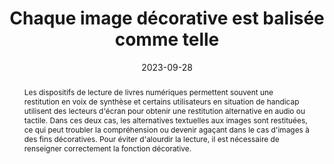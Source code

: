 ---
N: '111'
Rubrique: Images et médias
title: "Chaque image décorative est balisée comme telle"
abstract: "Les dispositifs de lecture de livres numériques permettent souvent une restitution en voix de synthèse et certains utilisateurs en situation de handicap utilisent des lecteurs d'écran pour obtenir une restitution alternative en audio ou tactile. Dans ces deux cas, les alternatives textuelles aux images sont restituées, ce qui peut troubler la compréhension ou devenir agaçant dans le cas d'images à des fins décoratives. Pour éviter d'alourdir la lecture, il est nécessaire de renseigner correctement la fonction décorative."
categories: [" Images et médias"]
agrege: O4111-E022
opquast: '4 111'
indiceebook: '22'
description: "Règle n° 022"
before: "021"
weight: "022"
after: "023"
actif: '1'
layout: rules
date: 2023-09-28
tags: ["Accessibilité", "Expérience de lecture"]
objectif: [
    "Éviter aux utilisateurs placés dans des contextes où les images ne sont pas perceptibles (voix de synthèse, lecteur d’écran ou lecture immersive) d’être perturbés par des informations inutiles.", "Fournir aux robots d’indexation uniquement des informations pertinentes.", 
    "Améliorer l’accessibilité des contenus aux lectrices et lecteurs handicapées.", 
    "Améliorer la prise en compte des contenus par les moteurs de recherche et outils d’indexation"
    ]
Meo: ["Donner à chaque élément img décoratif un attribut alt vide (alt=).", "Donner à chaque élément décoratif un attribut (role=presentation)"]
Controle: ["Vérifier les arguments des images ne véhiculant pas d’information nécessaire à la compréhension. Cela peut s'effectuer dans le code ou grace au tableau d'images disponibles dans le rapport ACE"]
epubcheck: false
ace: true
humancheck: true
Source: ["Opquast"]
Referentiel: [""]
Steps: ["", ""]
---